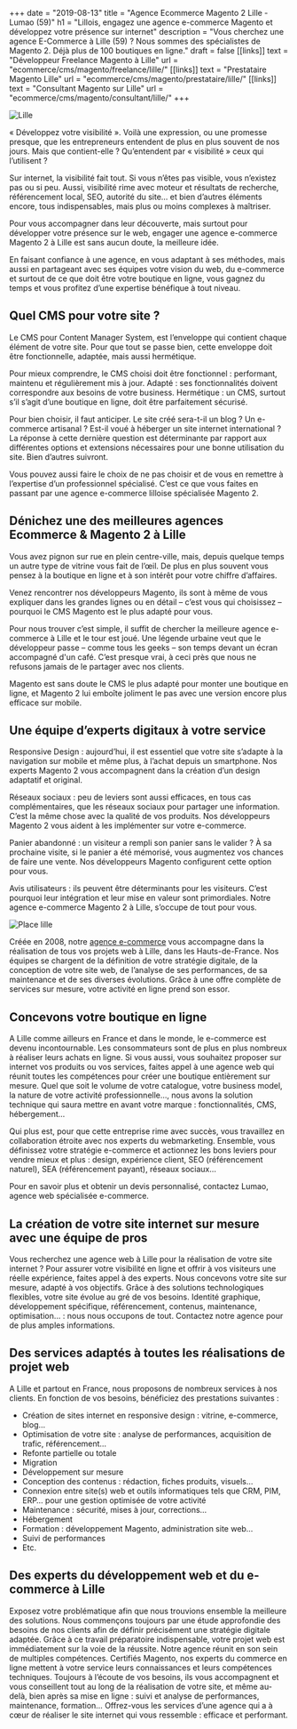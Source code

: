 +++
date = "2019-08-13"
title = "Agence Ecommerce Magento 2 Lille - Lumao (59)"
h1 = "Lillois, engagez une agence e-commerce Magento et développez votre présence sur internet"
description = "Vous cherchez une agence E-Commerce à Lille (59) ? Nous sommes des spécialistes de Magento 2. Déjà plus de 100 boutiques en ligne."
draft = false
[[links]]
    text = "Développeur Freelance Magento à Lille"
    url = "ecommerce/cms/magento/freelance/lille/"
[[links]]
    text = "Prestataire Magento Lille"
    url = "ecommerce/cms/magento/prestataire/lille/"
[[links]]
    text = "Consultant Magento sur Lille"
    url = "ecommerce/cms/magento/consultant/lille/"
+++

<img class="animate zoomIn margin-auto" src="/images/ville/lille.png" alt="Lille" />

<p>« Développez votre visibilité ». Voilà une expression, ou une promesse presque, que les entrepreneurs entendent de plus en plus souvent de nos jours. Mais que contient-elle ? Qu’entendent par « visibilité » ceux qui l’utilisent ?</p>
<p>Sur internet, la visibilité fait tout. Si vous n’êtes pas visible, vous n’existez pas ou si peu. Aussi, visibilité rime avec moteur et résultats de recherche, référencement local, SEO, autorité du site… et bien d’autres éléments encore, tous indispensables, mais plus ou moins complexes à maîtriser.</p>
<p>Pour vous accompagner dans leur découverte, mais surtout pour développer votre présence sur le web, engager une agence e-commerce Magento 2 à Lille est sans aucun doute, la meilleure idée.</p>
<p>En faisant confiance à une agence, en vous adaptant à ses méthodes, mais aussi en partageant avec ses équipes votre vision du web, du e-commerce et surtout de ce que doit être votre boutique en ligne, vous gagnez du temps et vous profitez d’une expertise bénéfique à tout niveau.</p>
<h2>Quel CMS pour votre site ?</h2>
<p>Le CMS pour Content Manager System, est l’enveloppe qui contient chaque élément de votre site. Pour que tout se passe bien, cette enveloppe doit être fonctionnelle, adaptée, mais aussi hermétique.</p>
<p>Pour mieux comprendre, le CMS choisi doit être fonctionnel : performant, maintenu et régulièrement mis à jour. Adapté : ses fonctionnalités doivent correspondre aux besoins de votre business. Hermétique : un CMS, surtout s’il s’agit d’une boutique en ligne, doit être parfaitement sécurisé.</p>
<p>Pour bien choisir, il faut anticiper. Le site créé sera-t-il un blog ? Un e-commerce artisanal ? Est-il voué à héberger un site internet international ? La réponse à cette dernière question est déterminante par rapport aux différentes options et extensions nécessaires pour une bonne utilisation du site. Bien d’autres suivront.</p>
<p>Vous pouvez aussi faire le choix de ne pas choisir et de vous en remettre à l’expertise d’un professionnel spécialisé. C’est ce que vous faites en passant par une agence e-commerce lilloise spécialisée Magento 2.</p>
<h2>Dénichez une des meilleures agences Ecommerce & Magento 2 à Lille</h2>
<p>Vous avez pignon sur rue en plein centre-ville, mais, depuis quelque temps un autre type de vitrine vous fait de l’œil. De plus en plus souvent vous pensez à la boutique en ligne et à son intérêt pour votre chiffre d’affaires.</p>
<p>Venez rencontrer nos développeurs Magento, ils sont à même de vous expliquer dans les grandes lignes ou en détail – c’est vous qui choisissez – pourquoi le CMS Magento est le plus adapté pour vous.</p>
<p>Pour nous trouver c’est simple, il suffit de chercher la meilleure agence e-commerce à Lille et le tour est joué. Une légende urbaine veut que le développeur passe – comme tous les geeks – son temps devant un écran accompagné d'un café. C’est presque vrai, à ceci près que nous ne refusons jamais de le partager avec nos clients.</p>
<p>Magento est sans doute le CMS le plus adapté pour monter une boutique en ligne, et Magento 2 lui emboîte joliment le pas avec une version encore plus efficace sur mobile.</p>
<h2>Une équipe d’experts digitaux à votre service</h2>
<p>Responsive Design : aujourd’hui, il est essentiel que votre site s’adapte à la navigation sur mobile et même plus, à l’achat depuis un smartphone. Nos experts Magento 2 vous accompagnent dans la création d’un design adaptatif et original.</p>
<p>Réseaux sociaux : peu de leviers sont aussi efficaces, en tous cas complémentaires, que les réseaux sociaux pour partager une information. C’est la même chose avec la qualité de vos produits. Nos développeurs Magento 2 vous aident à les implémenter sur votre e-commerce.</p>
<p>Panier abandonné : un visiteur a rempli son panier sans le valider ? À sa prochaine visite, si le panier a été mémorisé, vous augmentez vos chances de faire une vente. Nos développeurs Magento configurent cette option pour vous.</p>
<p>Avis utilisateurs : ils peuvent être déterminants pour les visiteurs. C’est pourquoi leur intégration et leur mise en valeur sont primordiales. Notre agence e-commerce Magento 2 à Lille, s’occupe de tout pour vous.</p> 

<img class="animate zoomIn margin-auto" src="/images/ville/place-lille.jpg" alt="Place lille" />

Créée en 2008, notre [agence e-commerce](/agence-ecom/) vous accompagne dans la réalisation de tous vos projets web à Lille, dans les Hauts-de-France. Nos équipes se chargent de la définition de votre stratégie digitale, de la conception de votre site web, de l’analyse de ses performances, de sa maintenance et de ses diverses évolutions. Grâce à une offre complète de services sur mesure, votre activité en ligne prend son essor.

## Concevons votre boutique en ligne

A Lille comme ailleurs en France et dans le monde, le e-commerce est devenu incontournable. Les consommateurs sont de plus en plus nombreux à réaliser leurs achats en ligne. Si vous aussi, vous souhaitez proposer sur internet vos produits ou vos services, faites appel à une agence web qui réunit toutes les compétences pour créer une boutique entièrement sur mesure. Quel que soit le volume de votre catalogue, votre business model, la nature de votre activité professionnelle…, nous avons la solution technique qui saura mettre en avant votre marque : fonctionnalités, CMS, hébergement... 

Qui plus est, pour que cette entreprise rime avec succès, vous travaillez en collaboration étroite avec nos experts du webmarketing. Ensemble, vous définissez votre stratégie e-commerce et actionnez les bons leviers pour vendre mieux et plus : design, expérience client, SEO (référencement naturel), SEA (référencement payant), réseaux sociaux… 

Pour en savoir plus et obtenir un devis personnalisé, contactez Lumao, agence web spécialisée e-commerce.

## La création de votre site internet sur mesure avec une équipe de pros

Vous recherchez une agence web à Lille pour la réalisation de votre site internet ? Pour assurer votre visibilité en ligne et offrir à vos visiteurs une réelle expérience, faites appel à des experts. Nous concevons votre site sur mesure, adapté à vos objectifs. Grâce à des solutions technologiques flexibles, votre site évolue au gré de vos besoins. Identité graphique, développement spécifique, référencement, contenus, maintenance, optimisation… : nous nous occupons de tout. Contactez notre agence pour de plus amples informations.

## Des services adaptés à toutes les réalisations de projet web

A Lille et partout en France, nous proposons de nombreux services à nos clients. En fonction de vos besoins, bénéficiez des prestations suivantes :

-	Création de sites internet en responsive design : vitrine, e-commerce, blog…
-	Optimisation de votre site : analyse de performances, acquisition de trafic, référencement…
-	Refonte partielle ou totale
-	Migration 
-	Développement sur mesure
-	Conception des contenus : rédaction, fiches produits, visuels…
-	Connexion entre site(s) web et outils informatiques tels que CRM, PIM, ERP… pour une gestion optimisée de votre activité
-	Maintenance : sécurité, mises à jour, corrections…
-	Hébergement 
-	Formation : développement Magento, administration site web…
-	Suivi de performances
-	Etc.

## Des experts du développement web et du e-commerce à Lille

Exposez votre problématique afin que nous trouvions ensemble la meilleure des solutions. Nous commençons toujours par une étude approfondie des besoins de nos clients afin de définir précisément une stratégie digitale adaptée. Grâce à ce travail préparatoire indispensable, votre projet web est immédiatement sur la voie de la réussite. Notre agence réunit en son sein de multiples compétences. Certifiés Magento, nos experts du commerce en ligne mettent à votre service leurs connaissances et leurs compétences techniques. Toujours à l’écoute de vos besoins, ils vous accompagnent et vous conseillent tout au long de la réalisation de votre site, et même au-delà, bien après sa mise en ligne : suivi et analyse de performances, maintenance, formation… Offrez-vous les services d’une agence qui a à cœur de réaliser le site internet qui vous ressemble : efficace et performant.
